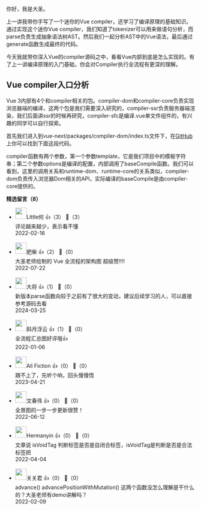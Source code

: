 你好，我是大圣。

上一讲我带你手写了一个迷你的Vue compiler，还学习了编译原理的基础知识。通过实现这个迷你Vue compiler，我们知道了tokenizer可以用来做语句分析，而parse负责生成抽象语法树AST。然后我们一起分析AST中的Vue语法，最后通过generate函数生成最终的代码。

今天我就带你深入Vue的compiler源码之中，看看Vue内部到底是怎么实现的。有了上一讲编译原理的入门基础，你会对Compiler执行全流程有更深的理解。

## Vue compiler入口分析

Vue 3内部有4个和compiler相关的包。compiler-dom和compiler-core负责实现浏览器端的编译，这两个包是我们需要深入研究的，compiler-ssr负责服务器端渲染，我们后面讲ssr的时候再研究，compiler-sfc是编译.vue单文件组件的，有兴趣的同学可以自行探索。

首先我们进入到vue-next/packages/compiler-dom/index.ts文件下，在[GitHub](https://github.com/vuejs/vue-next/blob/master/packages/compiler-dom/src/index.ts#L40)上你可以找到下面这段代码。

compiler函数有两个参数，第一个参数template，它是我们项目中的模板字符串；第二个参数options是编译的配置，内部调用了baseCompile函数。我们可以看到，这里的调用关系和runtime-dom、runtime-core的关系类似，compiler-dom负责传入浏览器Dom相关的API，实际编译的baseCompile是由compiler-core提供的。
<div><strong>精选留言（8）</strong></div><ul>
<li><img src="https://static001.geekbang.org/account/avatar/00/11/78/02/eeb3ce7f.jpg" width="30px"><span>Little何</span> 👍（3） 💬（3）<div>评论越来越少，表示看不懂</div>2022-02-16</li><br/><li><img src="https://static001.geekbang.org/account/avatar/00/2b/00/fb/85b07045.jpg" width="30px"><span>肥柴</span> 👍（2） 💬（0）<div>大圣老师绘制的 Vue 全流程的架构图 超级赞!!!!</div>2022-07-22</li><br/><li><img src="https://static001.geekbang.org/account/avatar/00/39/d0/82/791d0f5e.jpg" width="30px"><span>大将</span> 👍（1） 💬（0）<div>新版本parse函数向较于之前有了很大的变动，建议后续学习的人，可以直接参考源码去看</div>2024-03-25</li><br/><li><img src="https://static001.geekbang.org/account/avatar/00/0f/65/25/c6de04bc.jpg" width="30px"><span>斜月浮云</span> 👍（1） 💬（0）<div>全流程汇总图好评哦👍</div>2022-01-06</li><br/><li><img src="https://thirdwx.qlogo.cn/mmopen/vi_32/Q0j4TwGTfTKwICrbHZaPZV5LC0UkR9xwUSKHuEIETCYIhoRjKCyxgmia2iaiah2UEm09FxfBBJGgP9ld38ibQH8bOA/132" width="30px"><span>All Fiction</span> 👍（0） 💬（0）<div>跟不上了，先听个响，回头慢慢悟</div>2023-04-21</li><br/><li><img src="https://static001.geekbang.org/account/avatar/00/1e/70/75/421516b6.jpg" width="30px"><span>文春伟</span> 👍（0） 💬（0）<div>全景图的一步一步更新很赞！</div>2022-06-12</li><br/><li><img src="" width="30px"><span>Hermanyin</span> 👍（0） 💬（0）<div>文章说  isVoidTag 判断标签是否是自闭合标签，isVoidTag是判断是否是合法标签把</div>2022-04-04</li><br/><li><img src="https://static001.geekbang.org/account/avatar/00/17/d8/96/dcf52430.jpg" width="30px"><span>关关君</span> 👍（0） 💬（0）<div>advance() advancePositionWithMutation() 这两个函数没怎么理解是干什么的？大圣老师有demo讲解吗？</div>2022-02-09</li><br/>
</ul>